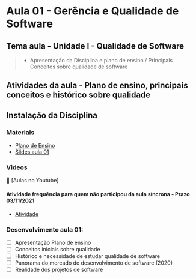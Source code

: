 # Aula 01 - Gerência e Qualidade de Software
## Tema aula - Unidade I - Qualidade de Software
 
>  * Apresentação da Disciplina e plano de ensino / Principais Conceitos sobre qualidade de software

## Atividades da aula - Plano de ensino, principais conceitos e histórico sobre qualidade

## Instalação da Disciplina

### Materiais
- [Plano de Ensino](plano_ensino_remoto_gerencia_2021_1_assinado.pdf)
- [Slides aula 01](aula1_UnidadeI_Qualidade_sw_parteI.pdf)

### Videos
🥇 [Aulas no Youtube]

####  Atividade frequência para quem não participou da aula síncrona - Prazo 03/11/2021

- [Atividade](https://forms.gle/t19CY74Aw3mmy1Aa9)


### Desenvolvimento aula 01: 

- [ ]  Apresentação Plano de ensino
- [ ]  Conceitos iniciais sobre qualidade
- [ ]  Histórico e necessidade de estudar qualidade de software
- [ ]  Panorama do mercado de desenvolvimento de software (2020)
- [ ]  Realidade dos projetos de software
